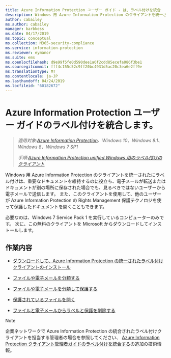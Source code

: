 ```yaml
---
title: Azure Information Protection ユーザー ガイド - は、ラベル付けを統合
description: Windows 用 Azure Information Protection のクライアントを統一されたにラベル付けは、重要なドキュメントを維持するのに役立ち、電子メールが転送またはドキュメントが別の場所に保存された場合でも、見るべきではないユーザーから電子メールで送信します。
author: cabailey
ms.author: cabailey
manager: barbkess
ms.date: 04/17/2019
ms.topic: conceptual
ms.collection: M365-security-compliance
ms.service: information-protection
ms.reviewer: eymanor
ms.suite: ems
ms.openlocfilehash: d9e99f5fe0d590dee1a6f2cdd85ecefa086f3be1
ms.sourcegitcommit: fff4c155c52c9ff20bc4931d5ac20c3ea6e2ff9e
ms.translationtype: MT
ms.contentlocale: ja-JP
ms.lasthandoff: 04/24/2019
ms.locfileid: "60182672"
---
```

# <a name="azure-information-protection-unified-labeling-user-guide"></a>Azure Information Protection ユーザー ガイドのラベル付けを統合します。 

>*適用対象:[Azure Information Protection](https://azure.microsoft.com/pricing/details/information-protection)、Windows 10、Windows 8.1、Windows 8、Windows 7 SP1*
>
> *手順:[Azure Information Protection unified Windows 用のラベル付けのクライアント](../faqs.md#whats-the-difference-between-the-azure-information-protection-client-and-the-azure-information-protection-unified-labeling-client)*

Windows 用 Azure Information Protection のクライアントを統一されたにラベル付けは、重要なドキュメントを維持するのに役立ち、電子メールが転送またはドキュメントが別の場所に保存された場合でも、見るべきではないユーザーから電子メールで送信します。 また、このクライアントを使用して、他のユーザーが Azure Information Protection の Rights Management 保護テクノロジを使って保護したドキュメントを開くこともできます。

必要なのは、Windows 7 Service Pack 1 を実行しているコンピューターのみです。 次に、この無料のクライアントを Microsoft からダウンロードしてインストールします。


## <a name="what-do-you-want-to-do"></a>作業内容

- [ダウンロードして、Azure Information Protection の統一されたラベル付けクライアントのインストール](install-unifiedlabelingclient-app.md)

- [ファイルや電子メールを分類する](clientv2-classify.md)

- [ファイルや電子メールを分類して保護する](clientv2-classify-protect.md)

- [保護されているファイルを開く](clientv2-view-use-files.md)

- [ファイルと電子メールからラベルと保護を削除する](clientv2-remove-label-protection.md)


> [!NOTE]
> 企業ネットワークで Azure Information Protection の統合されたラベル付けクライアントを担当する管理者の場合を参照してください、 [Azure Information Protection クライアント管理者ガイドのラベル付けを統合する](clientv2-admin-guide.md)の追加の技術情報。 

